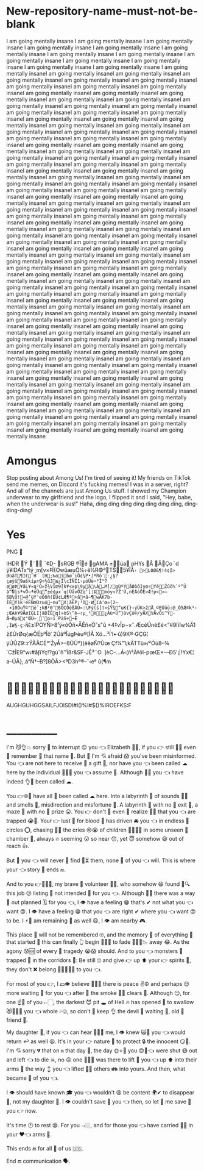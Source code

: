 # New-repository-name-must-not-be-blank
I am going mentally insane
I am going mentally insane
I am going mentally insane
I am going mentally insane
I am going mentally insane
I am going mentally insane
I am going mentally insane
I am going mentally insane
I am going mentally insane
I am going mentally insane
I am going mentally insane
I am going mentally insane
I am going mentally insane
I am going mentally insaneI am going mentally insaneI am going mentally insaneI am going mentally insaneI am going mentally insaneI am going mentally insaneI am going mentally insaneI am going mentally insaneI am going mentally insaneI am going mentally insaneI am going mentally insaneI am going mentally insaneI am going mentally insaneI am going mentally insaneI am going mentally insaneI am going mentally insaneI am going mentally insaneI am going mentally insaneI am going mentally insaneI am going mentally insaneI am going mentally insaneI am going mentally insaneI am going mentally insaneI am going mentally insaneI am going mentally insaneI am going mentally insaneI am going mentally insaneI am going mentally insaneI am going mentally insaneI am going mentally insaneI am going mentally insaneI am going mentally insaneI am going mentally insaneI am going mentally insaneI am going mentally insaneI am going mentally insaneI am going mentally insaneI am going mentally insaneI am going mentally insaneI am going mentally insaneI am going mentally insaneI am going mentally insaneI am going mentally insaneI am going mentally insaneI am going mentally insaneI am going mentally insaneI am going mentally insaneI am going mentally insaneI am going mentally insaneI am going mentally insaneI am going mentally insaneI am going mentally insaneI am going mentally insaneI am going mentally insaneI am going mentally insaneI am going mentally insaneI am going mentally insaneI am going mentally insaneI am going mentally insaneI am going mentally insaneI am going mentally insaneI am going mentally insaneI am going mentally insaneI am going mentally insaneI am going mentally insaneI am going mentally insaneI am going mentally insaneI am going mentally insaneI am going mentally insaneI am going mentally insaneI am going mentally insaneI am going mentally insaneI am going mentally insaneI am going mentally insaneI am going mentally insaneI am going mentally insaneI am going mentally insaneI am going mentally insaneI am going mentally insaneI am going mentally insaneI am going mentally insaneI am going mentally insaneI am going mentally insaneI am going mentally insaneI am going mentally insaneI am going mentally insaneI am going mentally insaneI am going mentally insaneI am going mentally insaneI am going mentally insaneI am going mentally insaneI am going mentally insaneI am going mentally insaneI am going mentally insaneI am going mentally insaneI am going mentally insaneI am going mentally insaneI am going mentally insaneI am going mentally insaneI am going mentally insaneI am going mentally insaneI am going mentally insaneI am going mentally insaneI am going mentally insaneI am going mentally insaneI am going mentally insaneI am going mentally insaneI am going mentally insaneI am going mentally insaneI am going mentally insaneI am going mentally insaneI am going mentally insaneI am going mentally insaneI am going mentally insaneI am going mentally insaneI am going mentally insaneI am going mentally insaneI am going mentally insaneI am going mentally insaneI am going mentally insaneI am going mentally insaneI am going mentally insaneI am going mentally insaneI am going mentally insaneI am going mentally insaneI am going mentally insaneI am going mentally insaneI am going mentally insaneI am going mentally insaneI am going mentally insaneI am going mentally insaneI am going mentally insaneI am going mentally insaneI am going mentally insaneI am going mentally insaneI am going mentally insaneI am going mentally insaneI am going mentally insaneI am going mentally insaneI am going mentally insaneI am going mentally insaneI am going mentally insaneI am going mentally insaneI am going mentally insaneI am going mentally insaneI am going mentally insaneI am going mentally insaneI am going mentally insaneI am going mentally insaneI am going mentally insaneI am going mentally insaneI am going mentally insaneI am going mentally insaneI am going mentally insaneI am going mentally insane
# Amongus
Stop posting about Among Us! I'm tired of seeing it! My friends on TikTok send me memes, on Discord it's fucking memes! I was in a server, right? And all of the channels are just Among Us stuff. I showed my Champion underwear to my girlfriend and the logo, I flipped it and I said, "Hey, babe, when the underwear is sus!" Haha, ding ding ding ding ding ding ding, ding-ding-ding!
# Yes #
PNG

   
IHDR  Ý  ˜   ¯¢D-   sRGB ®Îé   gAMA  ±üa   	pHYs  Ã  ÃÇo¨d  ÿ¥IDATx^ìý	¸m[v×‡Í{OwûæuÕ¼÷ê½R©ªTŠ5¥ÎÂ`› >L0Ø&¶!4¢I> ØùâT¶I€ˆH´	(H;‰óíbøˆiÔ¢¾P•JªRõ¯·¿§?çæÿû9æškíµ÷9÷½ûJæ¿Ï\cÌÑÍ1›µöÜë¬³Ï™?øøÞ¥âL¥«q²Õ»ž¾VÎœ9[k¥<xp\9yä\À…M]/gQºÝåØòôIyø¤YèŽûö%¯º“Û	à“ÑìsªvÔ—ªêÛq“±é¢µx´q|ÜåvÖZq‘[¦‡môy»?Ž'Ù‚nÈÁòÔÉ>Æ!p<»–ßB¼Ô!=@’ùY'eÓõñ(ËÚ¢LÆ¶ª+ã•ã~¶wÅK7b-ÌÉÝ1k¹éÈÑœDzuó~nu”X¦ãÈP¡³D·Wíá'œ¤[2– ×10ÓuŸ©"é˜;kB²0¯6ÖCÔèßÂÚ«:\Fý(š[†»šŸ¾“uK{}›ýÜK>žÅ¸©EÚûö:@_Ò5Æ®k³‹;ŒAè¥9ÅøIGLI¦ãÐÏËq[»òS\^è–÷µ_³ë¿Àù•Ú“}ûvÇú©/yÅXVÅvÔi^Ý-Æ~Øµá¢"ŒÚ–¸¯o¤í´PäS÷¬Ê
,ÌW§·ç›ÑË`±ïPOYÑ>8¹ÿ«õÓñ•ÅÊñ«Öˆs"û ×4‡vÎp¬×ˆ.ÆcèÚn­é£é<“#9lïíw¾Ä1	ž£ÙrØq{æÕËþºÎô‘
2ÚãºÎúgÞèu®[ÌÃ Xö…³Í‘l•·û)9K®·GÇG¦ ýÚÚZ9::rŸÃÃCË°'ŽyÅ>–ßÚÚº}(ëëøÑ?Ùœ
Çf¼”1¡kÄTTù»/²Óú8–¾´CžÎE9“w‹#åƒíYç!?gúˆñ™Ïßr&SF-JÊ³¨O. ]èC–…Á‹(ñ²À‡ðI-pœŒ×—Ð5’¡|!Yx€¦	a–ÚÅ};.á“Ñ†–B?]8ÕÃ><ª\D3hª®–ˆ‹eª
û(¶m
# 
AUGHGUHGGSAILFJOISDI#I()%I#$()%IROEFKS:F
# __________
I'm 😼👌💥 sorry 🙇 to interrupt 😑 you 👈 Elizabeth 🙍‍♀️, if you 👉 still 🤞🙌 even 🌃 remember 💭 that name 📛. But 🍑 I'm 💘 afraid 😱 you've been misinformed. You 👈 are not here to receive 📲 a gift 🎁, nor have you 👈 been called ☁ here by the individual 🧘🇳🇵 you 👈 assume 🤔. Although 👐🏻 you 👈 have indeed 👌💯 been called ☁.

You 👉🌐🤖 have all 💯 been called ☁ here. Into a labyrinth 🤔 of sounds 👂🏻 and smells 👃, misdirection and misfortune 👲. A labyrinth 🤔 with no 🚫 exit 🚪, a maze 🍆 with no 🙅 prize 😛. You 👉 don't 🚫 even 🌃 realize 🤔😯 that you 👈 are trapped 😭😤. Your 👉 lust 💞 for blood 💉 has driven 🚘 you 👈 in endless 🔁 circles ⭕, chasing 🏃‍♀️ the cries 😢😭 of children 👦🏻👧🏻 in some unseen 🙈 chamber 🙌, always 🔥 seeming 😮 so near 😯, yet 😇 somehow 😆 out of reach 👍.

But 🍑 you 👈 will never 🙅 find 🔎⏳ them, none 🚫 of you 👈 will. This is where your 👈 story 📖 ends 🔚.

And to you 👉💁🏼‍♀️, my brave 💪 volunteer 💏👨, who somehow 😆 found 👣🔍 this job 😕 listing 📝 not intended 🤡 for you 👈. Although 👐🏻 there was a way 💫 out planned 🗓 for you 👈, I 👁 have a feeling 😁 that's ✔ not what you 👈 want 😍. I 👁 have a feeling 😁 that you 👈 are right ✔ where you 👈 want 😍 to be. I ⚡👥 am remaining 🌌 as well 😦, I 👁 am nearby 🎮.

This place 🚩 will not be remembered 🙄, and the memory 🧠 of everything 💯 that started 💢 this can finally 👆 begin 🖤🤠🐎 to fade 🙅🏼‍♂️📉 away 😂. As the agony 😰🆘 of every 💯 tragedy 😭😱 should. And to you 👈 monsters 👹 trapped 🚫 in the corridors 🚪: Be still 🙄 and give 👉 up ⬆ your 👉 spirits 👻, they don't ❌ belong 👨‍👩‍👧‍👦🚽 to you 👈.

For most of you 👉, I 💵👁 believe 🙏💭🤔 there is peace ✌☮ and perhaps 😍 more waiting 🚏 for you 👈 after 👀 the smoke 🚬🌴 clears 📝. Although 😏, for one ☝😤 of you 👉🏻, the darkest 😈 pit 🕳 of Hell 🔥 has opened 👐 to swallow 😻🙌🏽👅 you 👈 whole 💦😍, so don't 🚫 keep 👌 the devil 👿 waiting 🚏, old 👴 friend 👫.

My daughter 👧, if you 👈 can hear 👂🏻👩 me, I 👁 knew 🙀🙈 you 👈 would return ↩ as well 😦. It's in your 👉 nature 🌿 to protect 🔒 the innocent 😏🙇. I'm 💘 sorry 💔 that on 🔛 that day 📆, the day 🌞⭐🌟 you 😍🏃👈 were shut 😷 out and left 👈 to die ☠, no 😣 one 😤😖😲 was there to lift 🚚 you 👈 up ⬆ into their arms 💪 the way ↕ you 👈 lifted 👐💪 others 👪 into yours. And then, what became 🚡 of you 👈.

I 👁 should have known 🎓 you 👈 wouldn't 😩 be content 🌍✔ to disappear 💨, not my daughter 👧. I 👁 couldn't save 📑 you 👈 then, so let 👫 me save 📑 you 👉 now.

It's time 🕐 to rest 😪. For you 👈🏼, and for those you 👈 have carried 💪🏿 in your ♥👈 arms 💪.

This ends 🔚 for all 💯 of us 🇺🇸.

End 🔚 communication 🗣.
